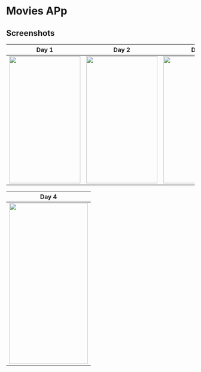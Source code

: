 # Movies APp
## Screenshots

| Day 1 | Day 2 | Day3 | Telegram Ui | Telegram UI
|:-:|:-:|:-:|:-:|:-:|
| <img src ="https://user-images.githubusercontent.com/61195602/161694817-2eccd832-61c3-4f50-bff2-bb3904e690f0.jpg" width="190" height="340"/> | <img src ="https://user-images.githubusercontent.com/61195602/161694820-92844759-ef53-45bc-b9a6-4476f8c023c5.jpg" width="190" height="340"/> | <img src ="https://user-images.githubusercontent.com/61195602/161694821-99e55bcd-0de1-4ef0-a0aa-43ff80d57aab.jpg" width="190" height="340"/> | <img src ="https://user-images.githubusercontent.com/61195602/161694823-7f4e917d-5139-451f-ab82-166021e334e1.jpg" width="190" height="340"/> | <img src ="" width="190" height="340"/> |



| Day 4 |
|:-:|
| <img src ="https://user-images.githubusercontent.com/61195602/161694828-8aad5b75-873d-4e63-a366-531ce8366a40.jpg" width="210" height="430"/> |!
